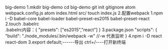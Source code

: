 big-demo
  1.mkdir big-demo
  cd big-demo
  git init
  gitignore
  atom webpack.config.js
  atom index.html
  src/  touch index.js
  2.配置webpack
    1.npm i -D babel-core babel-loader babel-preset-es2015 babel-preset-react
    2.touch .babelrc   
      .babelrc内容：{
        "presets": ["es2015","react"]
      }
    3.package.json  "scripts": {
      "build": "./node_modules/.bin/webpack  -w"
      //-w 代表监听
    }
    4.npm i -D react react-dom
  3.export default;------导出
    ctrl+/----打开新终端

